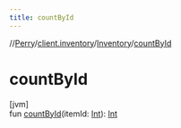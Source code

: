 ```yaml
---
title: countById
---
```

//[Perry](../../../index.html)/[client.inventory](../index.html)/[Inventory](index.html)/[countById](count-by-id.html)



# countById



[jvm]\
fun [countById](count-by-id.html)(itemId: [Int](https://kotlinlang.org/api/latest/jvm/stdlib/kotlin/-int/index.html)): [Int](https://kotlinlang.org/api/latest/jvm/stdlib/kotlin/-int/index.html)




